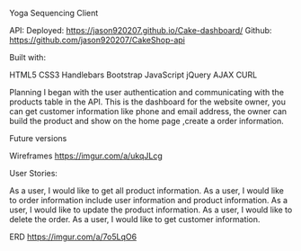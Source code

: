 Yoga Sequencing Client

API:
Deployed: https://jason920207.github.io/Cake-dashboard/
Github: https://github.com/jason920207/CakeShop-api

Built with:

HTML5
CSS3
Handlebars
Bootstrap
JavaScript
jQuery
AJAX
CURL

Planning I began with the user authentication and communicating with the products table in the API. This is the dashboard for the website owner, you can get customer information like phone and email address, the owner can build the product and show on the home page ,create a order information.

Future versions



Wireframes https://imgur.com/a/ukqJLcg

User Stories:

As a user, I would like to get all product information.
As a user, I would like to order information include user information and product information.
As a user, I would like to update the product information.
As a user, I would like to delete the order.
As a user, I would like to get customer information.

ERD https://imgur.com/a/7o5LqO6

